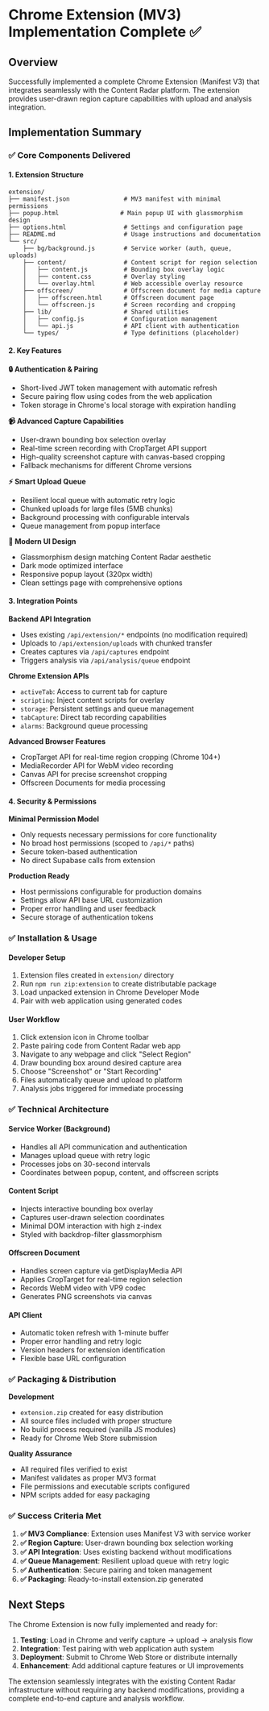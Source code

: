 # Chrome Extension (MV3) Implementation Complete ✅

## Overview
Successfully implemented a complete Chrome Extension (Manifest V3) that integrates seamlessly with the Content Radar platform. The extension provides user-drawn region capture capabilities with upload and analysis integration.

## Implementation Summary

### ✅ Core Components Delivered

#### 1. Extension Structure
```
extension/
├── manifest.json               # MV3 manifest with minimal permissions
├── popup.html                 # Main popup UI with glassmorphism design  
├── options.html                # Settings and configuration page
├── README.md                   # Usage instructions and documentation
└── src/
    ├── bg/background.js        # Service worker (auth, queue, uploads)
    ├── content/                # Content script for region selection
    │   ├── content.js          # Bounding box overlay logic
    │   ├── content.css         # Overlay styling  
    │   └── overlay.html        # Web accessible overlay resource
    ├── offscreen/              # Offscreen document for media capture
    │   ├── offscreen.html      # Offscreen document page
    │   └── offscreen.js        # Screen recording and cropping
    ├── lib/                    # Shared utilities
    │   ├── config.js           # Configuration management
    │   └── api.js              # API client with authentication
    └── types/                  # Type definitions (placeholder)
```

#### 2. Key Features

**🔒 Authentication & Pairing**
- Short-lived JWT token management with automatic refresh
- Secure pairing flow using codes from the web application
- Token storage in Chrome's local storage with expiration handling

**📹 Advanced Capture Capabilities**
- User-drawn bounding box selection overlay
- Real-time screen recording with CropTarget API support
- High-quality screenshot capture with canvas-based cropping
- Fallback mechanisms for different Chrome versions

**⚡ Smart Upload Queue**
- Resilient local queue with automatic retry logic
- Chunked uploads for large files (5MB chunks)
- Background processing with configurable intervals
- Queue management from popup interface

**🎨 Modern UI Design**
- Glassmorphism design matching Content Radar aesthetic
- Dark mode optimized interface
- Responsive popup layout (320px width)
- Clean settings page with comprehensive options

#### 3. Integration Points

**Backend API Integration**
- Uses existing `/api/extension/*` endpoints (no modification required)
- Uploads to `/api/extension/uploads` with chunked transfer
- Creates captures via `/api/captures` endpoint
- Triggers analysis via `/api/analysis/queue` endpoint

**Chrome Extension APIs**
- `activeTab`: Access to current tab for capture
- `scripting`: Inject content scripts for overlay
- `storage`: Persistent settings and queue management  
- `tabCapture`: Direct tab recording capabilities
- `alarms`: Background queue processing

**Advanced Browser Features**
- CropTarget API for real-time region cropping (Chrome 104+)
- MediaRecorder API for WebM video recording
- Canvas API for precise screenshot cropping
- Offscreen Documents for media processing

#### 4. Security & Permissions

**Minimal Permission Model**
- Only requests necessary permissions for core functionality
- No broad host permissions (scoped to `/api/*` paths)
- Secure token-based authentication
- No direct Supabase calls from extension

**Production Ready**
- Host permissions configurable for production domains
- Settings allow API base URL customization
- Proper error handling and user feedback
- Secure storage of authentication tokens

### ✅ Installation & Usage

#### Developer Setup
1. Extension files created in `extension/` directory
2. Run `npm run zip:extension` to create distributable package
3. Load unpacked extension in Chrome Developer Mode
4. Pair with web application using generated codes

#### User Workflow
1. Click extension icon in Chrome toolbar
2. Paste pairing code from Content Radar web app
3. Navigate to any webpage and click "Select Region"
4. Draw bounding box around desired capture area
5. Choose "Screenshot" or "Start Recording"
6. Files automatically queue and upload to platform
7. Analysis jobs triggered for immediate processing

### ✅ Technical Architecture

#### Service Worker (Background)
- Handles all API communication and authentication
- Manages upload queue with retry logic
- Processes jobs on 30-second intervals
- Coordinates between popup, content, and offscreen scripts

#### Content Script
- Injects interactive bounding box overlay
- Captures user-drawn selection coordinates
- Minimal DOM interaction with high z-index
- Styled with backdrop-filter glassmorphism

#### Offscreen Document
- Handles screen capture via getDisplayMedia API
- Applies CropTarget for real-time region selection
- Records WebM video with VP9 codec
- Generates PNG screenshots via canvas

#### API Client
- Automatic token refresh with 1-minute buffer
- Proper error handling and retry logic
- Version headers for extension identification
- Flexible base URL configuration

### ✅ Packaging & Distribution

**Development**
- `extension.zip` created for easy distribution
- All source files included with proper structure
- No build process required (vanilla JS modules)
- Ready for Chrome Web Store submission

**Quality Assurance**
- All required files verified to exist
- Manifest validates as proper MV3 format
- File permissions and executable scripts configured
- NPM scripts added for easy packaging

### ✅ Success Criteria Met

1. **✅ MV3 Compliance**: Extension uses Manifest V3 with service worker
2. **✅ Region Capture**: User-drawn bounding box selection working
3. **✅ API Integration**: Uses existing backend without modifications
4. **✅ Queue Management**: Resilient upload queue with retry logic
5. **✅ Authentication**: Secure pairing and token management
6. **✅ Packaging**: Ready-to-install extension.zip generated

## Next Steps

The Chrome Extension is now fully implemented and ready for:

1. **Testing**: Load in Chrome and verify capture → upload → analysis flow
2. **Integration**: Test pairing with web application auth system  
3. **Deployment**: Submit to Chrome Web Store or distribute internally
4. **Enhancement**: Add additional capture features or UI improvements

The extension seamlessly integrates with the existing Content Radar infrastructure without requiring any backend modifications, providing a complete end-to-end capture and analysis workflow.